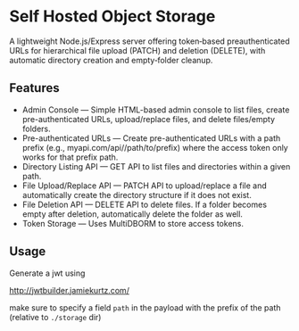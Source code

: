 # Self Hosted Object Storage

A lightweight Node.js/Express server offering token‑based preauthenticated URLs for hierarchical file upload (PATCH) and deletion (DELETE), with automatic directory creation and empty‑folder cleanup.

## Features
 - Admin Console — Simple HTML-based admin console to list files, create pre-authenticated URLs, upload/replace files, and delete files/empty folders.
 - Pre-authenticated URLs — Create pre-authenticated URLs with a path prefix (e.g., myapi.com/api/<ACCESS TOKEN>/path/to/prefix) where the access token only works for that prefix path.
 - Directory Listing API — GET API to list files and directories within a given path.
 - File Upload/Replace API — PATCH API to upload/replace a file and automatically create the directory structure if it does not exist.
 - File Deletion API — DELETE API to delete files. If a folder becomes empty after deletion, automatically delete the folder as well.
 - Token Storage — Uses MultiDBORM to store access tokens.


 ## Usage

 Generate a jwt using

 http://jwtbuilder.jamiekurtz.com/

 make sure to specify a field `path` in the payload with the prefix of the path (relative to `./storage` dir)